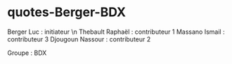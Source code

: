 # quotes-Berger-BDX

Berger Luc : initiateur \n
Thebault Raphaël : contributeur 1
Massano Ismail : contributeur 3
Djougoun Nassour : contributeur 2

Groupe : BDX

